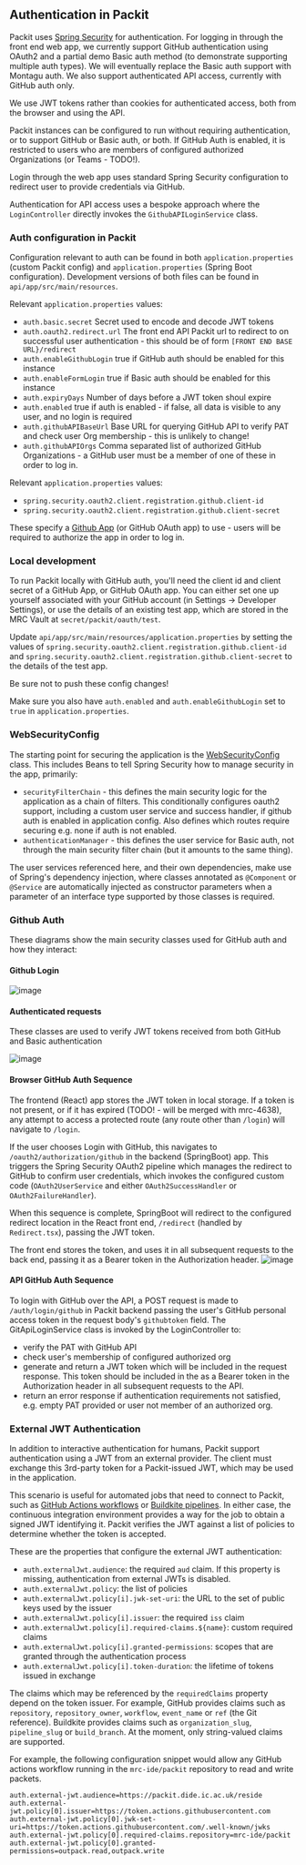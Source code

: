 ## Authentication in Packit

Packit uses [Spring Security](https://spring.io/projects/spring-security) for authentication. For logging in through the front end web app, we currently 
support GitHub authentication using OAuth2 and a partial demo Basic auth method (to demonstrate supporting multiple auth types). We
will eventually replace the Basic auth support with Montagu auth. We also support authenticated API access, currently
with GitHub auth only. 

We use JWT tokens rather than cookies for authenticated access, both from the browser and using the API. 

Packit instances can be configured to run without requiring authentication, or to support GitHub or Basic auth, or both.
If GitHub Auth is enabled, it is restricted to users who are members of configured authorized Organizations (or Teams - TODO!).

Login through the web app uses standard Spring Security configuration to redirect user to provide credentials via
GitHub.

Authentication for API access uses a bespoke approach where the `LoginController` directly invokes the
`GithubAPILoginService` class.

### Auth configuration in Packit
Configuration relevant to auth can be found in both `application.properties` (custom Packit config) and `application.properties`
(Spring Boot configuration). Development versions of both files can be found in `api/app/src/main/resources`.

Relevant `application.properties` values:
- `auth.basic.secret` Secret used to encode and decode JWT tokens
- `auth.oauth2.redirect.url` The front end API Packit url to redirect to on successful user authentication - this should
be of form `[FRONT END BASE URL}/redirect`
- `auth.enableGithubLogin` true if GitHub auth should be enabled for this instance
- `auth.enableFormLogin` true if Basic auth should be enabled for this instance
- `auth.expiryDays` Number of days before a JWT token shoul expire
- `auth.enabled` true if auth is enabled - if false, all data is visible to any user, and no login is required
- `auth.githubAPIBaseUrl` Base URL for querying GitHub API to verify PAT and check user Org membership - this is unlikely to change!
- `auth.githubAPIOrgs` Comma separated list of authorized GitHub Organizations - a GitHub user must be a member 
of one of these in order to log in. 

Relevant `application.properties` values:
- `spring.security.oauth2.client.registration.github.client-id`
- `spring.security.oauth2.client.registration.github.client-secret`

These specify a [Github App](https://docs.github.com/en/apps) (or GitHub OAuth app) to use - users will be required to authorize the app in order to
log in. 

### Local development 

To run Packit locally with GitHub auth, you'll need the client id and client secret of a GitHub App, or GitHub OAuth app. 
You can either set one up yourself associated with your GitHub account (in Settings -> Developer Settings),
or use the details of an existing test app, which are stored in the MRC Vault at
`secret/packit/oauth/test`.

Update `api/app/src/main/resources/application.properties` by setting the values of
`spring.security.oauth2.client.registration.github.client-id` and 
`spring.security.oauth2.client.registration.github.client-secret` to the details of the test app. 

Be sure not to push these config changes!

Make sure you also have `auth.enabled` and `auth.enableGithubLogin` set to `true` in `application.properties`.


### WebSecurityConfig

The starting point for securing the application is the 
[WebSecurityConfig](https://github.com/mrc-ide/packit/blob/main/api/app/src/main/kotlin/packit/security/WebSecurityConfig.kt)
class. This includes Beans to tell Spring Security how to manage security in the app, primarily:
- `securityFilterChain` - this defines the main security logic for the application as a chain of filters. This 
conditionally configures oauth2 support, including a custom user service and success handler, if github auth is enabled
in application config. Also defines which routes require securing e.g. none if auth is not enabled.
- `authenticationManager` - this defines the user service for Basic auth, not through the main security 
filter chain (but it amounts to the same thing).

The user services referenced here, and their own dependencies, make use of Spring's dependency injection, where
classes annotated as `@Component` or `@Service` are automatically injected as constructor parameters when a parameter
of an interface type supported by those classes is required.

### Github Auth

These diagrams show the main security classes used for GitHub auth and how they interact:

#### Github Login
![image](Packit%20Github%20login.drawio.png)

#### Authenticated requests 

These classes are used to verify JWT tokens received from both GitHub and Basic authentication

![image](Packit%20JWT%20authenticate.drawio.png)

#### Browser GitHub Auth Sequence
 
The frontend (React) app stores the JWT token in local storage. If a token is not present, or if it has expired
(TODO! - will be merged with mrc-4638), any attempt to access a protected route (any route other than `/login`) will navigate to `/login`.

If the user chooses
Login with GitHub, this navigates to `/oauth2/authorization/github` in the backend (SpringBoot) app. This triggers
the Spring Security OAuth2 pipeline which manages the redirect to GitHub to confirm user credentials, which invokes
the configured custom code (`OAuth2UserService` and either `OAuth2SuccessHandler` or `OAuth2FailureHandler`). 

When this sequence is complete,
SpringBoot will redirect to the configured redirect location in the React front end, `/redirect` (handled by
`Redirect.tsx`), passing the JWT token. 

The front end stores the token, and uses it in all subsequent requests to the 
back end, passing it as a Bearer token in the Authorization header. 
![image](Packit%20browser%20login.drawio.png)


#### API GitHub Auth Sequence

To login with GitHub over the API, a POST request is made to `/auth/login/github` in Packit backend passing the user's GitHub
personal access token in the request body's `githubtoken` field. 
The GitApiLoginService class is invoked by the LoginController to:
- verify the PAT with GitHub API
- check user's membership of configured authorized org
- generate and return a JWT token which will be included in the request response. This token should be included in the 
as a Bearer token in the Authorization header in all subsequent requests to the API.
- return an error response if authentication requirements not satisfied, e.g. empty PAT provided or user not member of
an authorized org. 

### External JWT Authentication

In addition to interactive authentication for humans, Packit support authentication using a JWT from an external
provider. The client must exchange this 3rd-party token for a Packit-issued JWT, which may be used in the application.

This scenario is useful for automated jobs that need to connect to Packit, such as
[GitHub Actions workflows][github-oidc] or [Buildkite pipelines][buildkite-oidc]. In either case, the continuous
integration environment provides a way for the job to obtain a signed JWT identifying it. Packit verifies the JWT
against a list of policies to determine whether the token is accepted.

These are the properties that configure the external JWT authentication:
- `auth.externalJwt.audience`: the required `aud` claim. If this property is missing, authentication from external JWTs is disabled.
- `auth.externalJwt.policy`: the list of policies
- `auth.externalJwt.policy[i].jwk-set-uri`: the URL to the set of public keys used by the issuer
- `auth.externalJwt.policy[i].issuer`: the required `iss` claim
- `auth.externalJwt.policy[i].required-claims.${name}`: custom required claims
- `auth.externalJwt.policy[i].granted-permissions`: scopes that are granted through the authentication process
- `auth.externalJwt.policy[i].token-duration`: the lifetime of tokens issued in exchange

The claims which may be referenced by the `requiredClaims` property depend on the token issuer. For example, GitHub
provides claims such as `repository`, `repository_owner`, `workflow`, `event_name` or `ref` (the Git reference).
Buildkite provides claims such as `organization_slug`, `pipeline_slug` or `build_branch`. At the moment, only
string-valued claims are supported.

For example, the following configuration snippet would allow any GitHub actions workflow running in the `mrc-ide/packit`
repository to read and write packets.

```
auth.external-jwt.audience=https://packit.dide.ic.ac.uk/reside
auth.external-jwt.policy[0].issuer=https://token.actions.githubusercontent.com
auth.external-jwt.policy[0].jwk-set-uri=https://token.actions.githubusercontent.com/.well-known/jwks
auth.external-jwt.policy[0].required-claims.repository=mrc-ide/packit
auth.external-jwt.policy[0].granted-permissions=outpack.read,outpack.write
```

[github-oidc]: https://docs.github.com/en/actions/security-for-github-actions/security-hardening-your-deployments/about-security-hardening-with-openid-connect
[buildkite-oidc]: https://buildkite.com/docs/pipelines/security/oidc
